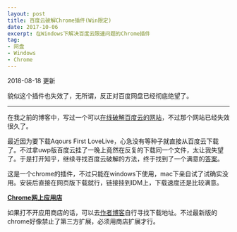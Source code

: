 ```yaml
---
layout: post
title: 百度云破解Chrome插件(Win限定)
date: 2017-10-06
excerpt: 在Windows下解决百度云限速问题的Chrome插件
tag: 
- 网盘
- Windows
- Chrome
---
```


2018-08-18 更新

貌似这个插件也失效了，无所谓，反正对百度网盘已经彻底绝望了。

---

在我之前的博客中，写过一个可以[在线破解百度云的网站](http://windfire007.com/Baiduyun/)，不过那个网站已经失效很久了。

最近因为要下载Aqours First LoveLive，心急没有等种子就直接从百度云下载了。不过拿uwp版百度云挂了一晚上竟然在反复的下载同一个文件，太让我失望了。于是打开知乎，继续寻找百度云破解的方法，终于找到了一个满意的[答案](https://www.zhihu.com/question/28333225/answer/139469678)。

这是一个chrome的插件，不过只能在windows下使用，mac下亲自试了试确实没用。安装后直接在网页版下载就行，链接挂到IDM上，下载速度还是比较满意。

[**Chrome网上应用店**](https://chrome.google.com/webstore/detail/jnodfjpjimimdaikplcmpoknojongked)

如果打不开应用商店的话，可以去[作者博客](http://www.jarjar.cn/one-line-js-crack-baidu-yun/)自行寻找下载地址。不过最新版的chrome好像禁止了第三方扩展，必须用商店扩展才行。